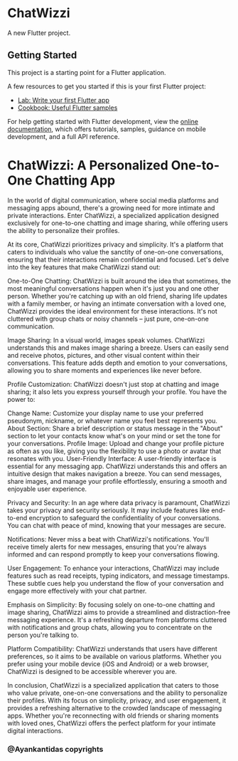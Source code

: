 # ChatWizzi

A new Flutter project.

## Getting Started

This project is a starting point for a Flutter application.

A few resources to get you started if this is your first Flutter project:

- [Lab: Write your first Flutter app](https://docs.flutter.dev/get-started/codelab)
- [Cookbook: Useful Flutter samples](https://docs.flutter.dev/cookbook)

For help getting started with Flutter development, view the
[online documentation](https://docs.flutter.dev/), which offers tutorials,
samples, guidance on mobile development, and a full API reference.

<h1>ChatWizzi: A Personalized One-to-One Chatting App </h1>

In the world of digital communication, where social media platforms and messaging apps abound, there's a growing need for more intimate and private interactions. Enter ChatWizzi, a specialized application designed exclusively for one-to-one chatting and image sharing, while offering users the ability to personalize their profiles.

At its core, ChatWizzi prioritizes privacy and simplicity. It's a platform that caters to individuals who value the sanctity of one-on-one conversations, ensuring that their interactions remain confidential and focused. Let's delve into the key features that make ChatWizzi stand out:

One-to-One Chatting:
ChatWizzi is built around the idea that sometimes, the most meaningful conversations happen when it's just you and one other person. Whether you're catching up with an old friend, sharing life updates with a family member, or having an intimate conversation with a loved one, ChatWizzi provides the ideal environment for these interactions. It's not cluttered with group chats or noisy channels – just pure, one-on-one communication.

Image Sharing:
In a visual world, images speak volumes. ChatWizzi understands this and makes image sharing a breeze. Users can easily send and receive photos, pictures, and other visual content within their conversations. This feature adds depth and emotion to your conversations, allowing you to share moments and experiences like never before.

Profile Customization:
ChatWizzi doesn't just stop at chatting and image sharing; it also lets you express yourself through your profile. You have the power to:

Change Name: Customize your display name to use your preferred pseudonym, nickname, or whatever name you feel best represents you.
About Section: Share a brief description or status message in the "About" section to let your contacts know what's on your mind or set the tone for your conversations.
Profile Image: Upload and change your profile picture as often as you like, giving you the flexibility to use a photo or avatar that resonates with you.
User-Friendly Interface:
A user-friendly interface is essential for any messaging app. ChatWizzi understands this and offers an intuitive design that makes navigation a breeze. You can send messages, share images, and manage your profile effortlessly, ensuring a smooth and enjoyable user experience.

Privacy and Security:
In an age where data privacy is paramount, ChatWizzi takes your privacy and security seriously. It may include features like end-to-end encryption to safeguard the confidentiality of your conversations. You can chat with peace of mind, knowing that your messages are secure.

Notifications:
Never miss a beat with ChatWizzi's notifications. You'll receive timely alerts for new messages, ensuring that you're always informed and can respond promptly to keep your conversations flowing.

User Engagement:
To enhance your interactions, ChatWizzi may include features such as read receipts, typing indicators, and message timestamps. These subtle cues help you understand the flow of your conversation and engage more effectively with your chat partner.

Emphasis on Simplicity:
By focusing solely on one-to-one chatting and image sharing, ChatWizzi aims to provide a streamlined and distraction-free messaging experience. It's a refreshing departure from platforms cluttered with notifications and group chats, allowing you to concentrate on the person you're talking to.

Platform Compatibility:
ChatWizzi understands that users have different preferences, so it aims to be available on various platforms. Whether you prefer using your mobile device (iOS and Android) or a web browser, ChatWizzi is designed to be accessible wherever you are.

In conclusion, ChatWizzi is a specialized application that caters to those who value private, one-on-one conversations and the ability to personalize their profiles. With its focus on simplicity, privacy, and user engagement, it provides a refreshing alternative to the crowded landscape of messaging apps. Whether you're reconnecting with old friends or sharing moments with loved ones, ChatWizzi offers the perfect platform for your intimate digital interactions.

<h3>@Ayankantidas copyrights</h3>

